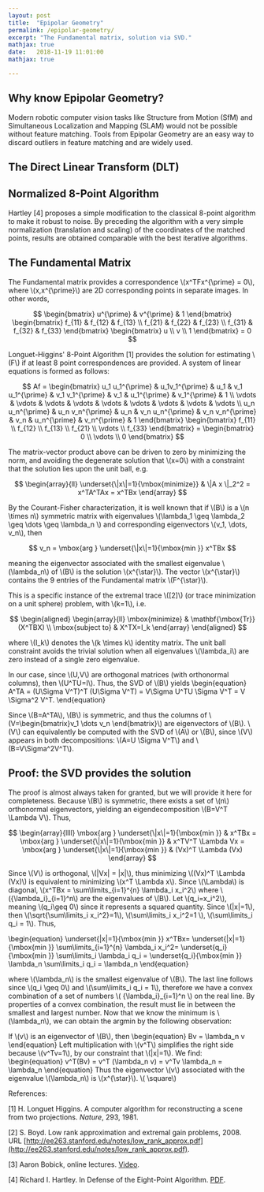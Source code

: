 ```yaml
---
layout: post
title:  "Epipolar Geometry"
permalink: /epipolar-geometry/
excerpt: "The Fundamental matrix, solution via SVD."
mathjax: true
date:   2018-11-19 11:01:00
mathjax: true

---
```


## Why know Epipolar Geometry?
Modern robotic computer vision tasks like Structure from Motion (SfM) and Simultaneous Localization and Mapping (SLAM) would not be possible without feature matching. Tools from Epipolar Geometry are an easy way to discard outliers in feature matching and are widely used.


## The Direct Linear Transform (DLT)


## Normalized 8-Point Algorithm

Hartley [4] proposes a simple modification to the classical 8-point algorithm to make it robust to noise. By preceding the algorithm with a very simple normalization (translation and scaling) of the coordinates of the matched points, results are obtained comparable with the best iterative algorithms.


## The Fundamental Matrix


The Fundamental matrix provides a correspondence \\(x^TFx^{\prime} = 0\\), where \\(x,x^{\prime}\\) are 2D corresponding points in separate images. In other words,

$$
\begin{bmatrix} u^{\prime} & v^{\prime} & 1 \end{bmatrix} \begin{bmatrix} f_{11} & f_{12} & f_{13} \\ f_{21} & f_{22} & f_{23} \\ f_{31} & f_{32} & f_{33} \end{bmatrix} \begin{bmatrix} u \\ v \\ 1 \end{bmatrix} = 0
$$

Longuet-Higgins' 8-Point Algorithm [1] provides the solution for estimating \\(F\\) if at least 8 point correspondences are provided. A system of linear equations is formed as follows:

$$
    Af = \begin{bmatrix} u_1 u_1^{\prime} & u_1v_1^{\prime} & u_1 & v_1 u_1^{\prime} & v_1 v_1^{\prime} & v_1 & u_1^{\prime} & v_1^{\prime} & 1 \\ \vdots & \vdots  & \vdots  & \vdots  & \vdots  & \vdots  & \vdots  & \vdots & \vdots  \\   u_n u_n^{\prime} & u_n v_n^{\prime} & u_n & v_n u_n^{\prime} & v_n v_n^{\prime} & v_n & u_n^{\prime} & v_n^{\prime} & 1 \end{bmatrix} \begin{bmatrix} f_{11} \\ f_{12} \\ f_{13} \\ f_{21} \\ \vdots \\ f_{33} \end{bmatrix} = \begin{bmatrix} 0 \\ \vdots \\ 0 \end{bmatrix}
$$

The matrix-vector product above can be driven to zero by minimizing the norm, and avoiding the degenerate solution that \\(x=0\\) with a constraint that the solution lies upon the unit ball, e.g.

$$
\begin{array}{ll}
  \underset{\|x\|=1}{\mbox{minimize}} & \|A x \|_2^2 = x^TA^TAx = x^TBx
  \end{array}
$$

By the Courant-Fisher characterization, it is well known that if \\(B\\) is a \\(n \times n\\) symmetric matrix with eigenvalues \\(\lambda_1 \geq \lambda_2 \geq \dots \geq \lambda_n \\) and corresponding eigenvectors \\(v_1, \dots, v_n\\), then

$$
    v_n = \mbox{arg } \underset{\|x\|=1}{\mbox{min }} x^TBx
$$

meaning the eigenvector associated with the smallest eigenvalue \\(\lambda_n\\) of \\(B\\) is the solution \\(x^{\star}\\). The vector \\(x^{\star}\\) contains the 9 entries of the Fundamental matrix \\(F^{\star}\\).

This is a specific instance of the extremal trace \\([2]\\) (or trace minimization on a unit sphere) problem, with \\(k=1\\), i.e.

$$
\begin{aligned}
    \begin{array}{ll}
    \mbox{minimize} & \mathbf{\mbox{Tr}}(X^TBX) \\
    \mbox{subject to} & X^TX=I_k
    \end{array}
\end{aligned}
$$

where \\(I_k\\) denotes the \\(k \times k\\) identity matrix. The unit ball constraint avoids the trivial solution when all eigenvalues \\(\lambda_i\\) are zero instead of a single zero eigenvalue.

In our case, since \\(U,V\\) are orthogonal matrices (with orthonormal columns), then \\(U^TU=I\\). Thus, the SVD of \\(B\\) yields 
\begin{equation}
A^TA = (U\Sigma V^T)^T (U\Sigma V^T) = V\Sigma U^TU \Sigma V^T = V \Sigma^2 V^T.
\end{equation}

Since \\(B=A^TA\\), \\(B\\) is symmetric, and thus the columns of \\(V=\begin{bmatrix}v_1 \dots v_n \end{bmatrix}\\) are eigenvectors of \\(B\\). \\(V\\) can equivalently be computed with the SVD of \\(A\\) or \\(B\\), since \\(V\\) appears in both decompositions: \\(A=U \Sigma V^T\\) and \\(B=V\Sigma^2V^T\\).



## Proof: the SVD provides the solution
 The proof is almost always taken for granted, but we will provide it here for completeness. Because \\(B\\) is symmetric, there exists a set of \\(n\\) orthonormal eigenvectors, yielding an eigendecomposition \\(B=V^T \Lambda V\\). Thus,

$$
\begin{array}{llll}
    \mbox{arg } \underset{\|x\|=1}{\mbox{min }} & x^TBx = \mbox{arg } \underset{\|x\|=1}{\mbox{min }} & x^TV^T \Lambda Vx = \mbox{arg } \underset{\|x\|=1}{\mbox{min }} & (Vx)^T \Lambda (Vx)
\end{array}
$$

Since \\(V\\) is orthogonal, \\(\|Vx\| = \|x\|\\), thus minimizing \\((Vx)^T \Lambda (Vx)\\) is equivalent to minimizing \\(x^T \Lambda x\\). Since \\(\Lambda\\) is diagonal, \\(x^TBx = \sum\limits_{i=1}^{n} \lambda_i x_i^2\\) where \\(\{\lambda_i\}_{i=1}^n\\) are the eigenvalues of \\(B\\). Let \\(q_i=x_i^2\\), meaning \\(q_i\geq 0\\) since it represents a squared quantity. Since \\(\|x\|=1\\), then \\(\sqrt{\sum\limits_i x_i^2}=1\\), \\(\sum\limits_i x_i^2=1 \\), \\(\sum\limits_i q_i = 1\\). Thus, 

\begin{equation}
 \underset{\|x\|=1}{\mbox{min }}  x^TBx= \underset{\|x\|=1}{\mbox{min }} \sum\limits_{i=1}^{n} \lambda_i x_i^2= \underset{q_i}{\mbox{min }} \sum\limits_i \lambda_i q_i = \underset{q_i}{\mbox{min }} \lambda_n \sum\limits_i q_i = \lambda_n
\end{equation}

where \\(\lambda_n\\) is the smallest eigenvalue of \\(B\\). The last line follows since \\(q_i \geq 0\\) and \\(\sum\limits_i q_i = 1\\), therefore we have a convex combination of a set of numbers \\( \{\lambda_i\}_{i=1}^n \\) on the real line. By properties of a convex combination, the result must lie in between the smallest and largest number. Now that we know the minimum is \\(\lambda_n\\), we can obtain the argmin by the following observation:

If \\(v\\) is an eigenvector of \\(B\\), then 
\begin{equation}
    Bv = \lambda_n v
\end{equation}
Left multiplication with \\(v^T\\) simplifies the right side because \\(v^Tv=1\\), by our constraint that \\(\|x\|=1\\). We find:
\begin{equation}
    v^T(Bv) = v^T (\lambda_n v) = v^Tv \lambda_n = \lambda_n
\end{equation}
Thus the eigenvector \\(v\\) associated with the eigenvalue \\(\lambda_n\\) is \\(x^{\star}\\). \\( \square\\)



References:

[1] H. Longuet Higgins. A computer algorithm for reconstructing a scene from two projections. *Nature*, 293, 1981.

[2] S.  Boyd.   Low  rank  approximation  and  extremal  gain  problems,  2008.   URL [http://ee263.stanford.edu/notes/low_rank_approx.pdf](http://ee263.stanford.edu/notes/low_rank_approx.pdf).

[3] Aaron Bobick, online lectures. [Video](https://www.youtube.com/watch?v=ZYLwPtfETpc&list=PLQgNi_PlCHx3tO8XUz8x86r1aMER0bbu3&index=46).

[4] Richard I. Hartley. In Defense of the Eight-Point Algorithm. [PDF](https://www.cse.unr.edu/~bebis/CS485/Handouts/hartley.pdf).
